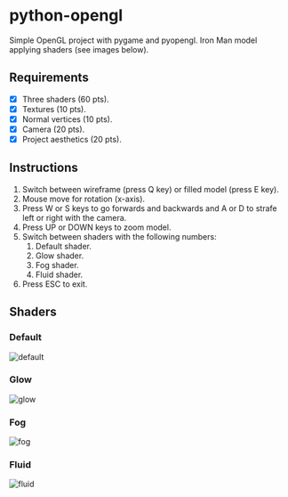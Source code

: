 # python-opengl

Simple OpenGL project with pygame and pyopengl. Iron Man model applying shaders (see images below).

## Requirements
- [x] Three shaders (60 pts).
- [x] Textures (10 pts).
- [x] Normal vertices (10 pts).
- [x] Camera (20 pts).
- [x] Project aesthetics (20 pts).

## Instructions
1. Switch between wireframe (press Q key) or filled model (press E key).
2. Mouse move for rotation (x-axis).
3. Press W or S keys to go forwards and backwards and A or D to strafe left or right with the camera.
4. Press UP or DOWN keys to zoom model.
5. Switch between shaders with the following numbers:
   1. Default shader.
   2. Glow shader.
   3. Fog shader.
   4. Fluid shader.
6. Press ESC to exit.

## Shaders
### Default
![default](https://github.com/gusmendez99/python-opengl/raw/main/images/default.gif?raw=true)

### Glow
![glow](https://github.com/gusmendez99/python-opengl/raw/main/images/glow.gif?raw=true)

### Fog
![fog](https://github.com/gusmendez99/python-opengl/raw/main/images/fog.gif?raw=true)

### Fluid
![fluid](https://github.com/gusmendez99/python-opengl/raw/main/images/fluid.gif?raw=true)